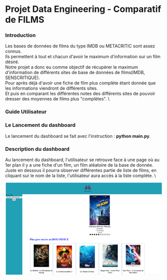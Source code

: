 # **Projet Data Engineering - Comparatif de FILMS** #

### Introduction ### 

Les bases de données de films du type IMDB ou METACRITIC sont assez connus. \
Ils permettent à tout et chacun d'avoir le maximum d'information sur un film désiré.\
Notre projet a donc eu comme objectif de récupérer le maximum d'information de différents sites de base de données de films(IMDB, SENSCRITIQUE).\
Pour après déjà d'avoir une fiche de film plus complète étant donnée que les informations viendront de différents sites. \
Et puis en comparant les différentes notes des différents sites de pouvoir dresser des moyennes de films plus "complètes". \

###  Guide Utilisateur ### 

### Le Lancement du dashboard ###

Le lancement du dashboard se fait avec l'instruction : **python main.py**.

### Description du dashboard ###

Au lancement du dashboard, l'utilisateur se retrouve face à une page où au 1er plan il y a une fiche d'un film, un film aléatoire de la base de donnée. \
Juste en dessous il pourra observer différentes partie de liste de films, en cliquant sur le nom de la liste, l'utilisateur aura accès à la liste complète. \

<img src="./capture/capture1.PNG" width="600">
